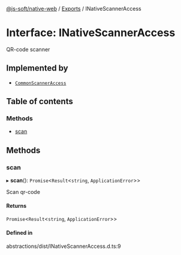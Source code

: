 [@js-soft/native-web](../README.md) / [Exports](../modules.md) / INativeScannerAccess

# Interface: INativeScannerAccess

QR-code scanner

## Implemented by

- [`CommonScannerAccess`](../classes/CommonScannerAccess.md)

## Table of contents

### Methods

- [scan](INativeScannerAccess.md#scan)

## Methods

### scan

▸ **scan**(): `Promise`<`Result`<`string`, `ApplicationError`\>\>

Scan qr-code

#### Returns

`Promise`<`Result`<`string`, `ApplicationError`\>\>

#### Defined in

abstractions/dist/INativeScannerAccess.d.ts:9
